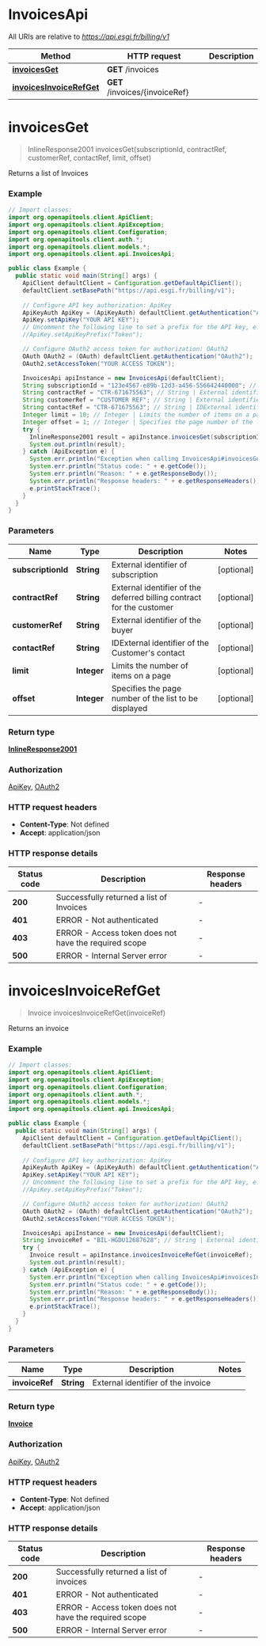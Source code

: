 # InvoicesApi

All URIs are relative to *https://api.esgi.fr/billing/v1*

Method | HTTP request | Description
------------- | ------------- | -------------
[**invoicesGet**](InvoicesApi.md#invoicesGet) | **GET** /invoices | 
[**invoicesInvoiceRefGet**](InvoicesApi.md#invoicesInvoiceRefGet) | **GET** /invoices/{invoiceRef} | 


<a name="invoicesGet"></a>
# **invoicesGet**
> InlineResponse2001 invoicesGet(subscriptionId, contractRef, customerRef, contactRef, limit, offset)



Returns a list of Invoices

### Example
```java
// Import classes:
import org.openapitools.client.ApiClient;
import org.openapitools.client.ApiException;
import org.openapitools.client.Configuration;
import org.openapitools.client.auth.*;
import org.openapitools.client.models.*;
import org.openapitools.client.api.InvoicesApi;

public class Example {
  public static void main(String[] args) {
    ApiClient defaultClient = Configuration.getDefaultApiClient();
    defaultClient.setBasePath("https://api.esgi.fr/billing/v1");
    
    // Configure API key authorization: ApiKey
    ApiKeyAuth ApiKey = (ApiKeyAuth) defaultClient.getAuthentication("ApiKey");
    ApiKey.setApiKey("YOUR API KEY");
    // Uncomment the following line to set a prefix for the API key, e.g. "Token" (defaults to null)
    //ApiKey.setApiKeyPrefix("Token");

    // Configure OAuth2 access token for authorization: OAuth2
    OAuth OAuth2 = (OAuth) defaultClient.getAuthentication("OAuth2");
    OAuth2.setAccessToken("YOUR ACCESS TOKEN");

    InvoicesApi apiInstance = new InvoicesApi(defaultClient);
    String subscriptionId = "123e4567-e89b-12d3-a456-556642440000"; // String | External identifier of subscription
    String contractRef = "CTR-671675563"; // String | External identifier of the deferred billing contract for the customer
    String customerRef = "CUSTOMER REF"; // String | External identifier of the buyer
    String contactRef = "CTR-671675563"; // String | IDExternal identifier of the Customer's contact
    Integer limit = 10; // Integer | Limits the number of items on a page
    Integer offset = 1; // Integer | Specifies the page number of the list to be displayed
    try {
      InlineResponse2001 result = apiInstance.invoicesGet(subscriptionId, contractRef, customerRef, contactRef, limit, offset);
      System.out.println(result);
    } catch (ApiException e) {
      System.err.println("Exception when calling InvoicesApi#invoicesGet");
      System.err.println("Status code: " + e.getCode());
      System.err.println("Reason: " + e.getResponseBody());
      System.err.println("Response headers: " + e.getResponseHeaders());
      e.printStackTrace();
    }
  }
}
```

### Parameters

Name | Type | Description  | Notes
------------- | ------------- | ------------- | -------------
 **subscriptionId** | **String**| External identifier of subscription | [optional]
 **contractRef** | **String**| External identifier of the deferred billing contract for the customer | [optional]
 **customerRef** | **String**| External identifier of the buyer | [optional]
 **contactRef** | **String**| IDExternal identifier of the Customer&#39;s contact | [optional]
 **limit** | **Integer**| Limits the number of items on a page | [optional]
 **offset** | **Integer**| Specifies the page number of the list to be displayed | [optional]

### Return type

[**InlineResponse2001**](InlineResponse2001.md)

### Authorization

[ApiKey](../README.md#ApiKey), [OAuth2](../README.md#OAuth2)

### HTTP request headers

 - **Content-Type**: Not defined
 - **Accept**: application/json

### HTTP response details
| Status code | Description | Response headers |
|-------------|-------------|------------------|
**200** | Successfully returned a list of Invoices |  -  |
**401** | ERROR - Not authenticated |  -  |
**403** | ERROR - Access token does not have the required scope |  -  |
**500** | ERROR - Internal Server error |  -  |

<a name="invoicesInvoiceRefGet"></a>
# **invoicesInvoiceRefGet**
> Invoice invoicesInvoiceRefGet(invoiceRef)



Returns an invoice

### Example
```java
// Import classes:
import org.openapitools.client.ApiClient;
import org.openapitools.client.ApiException;
import org.openapitools.client.Configuration;
import org.openapitools.client.auth.*;
import org.openapitools.client.models.*;
import org.openapitools.client.api.InvoicesApi;

public class Example {
  public static void main(String[] args) {
    ApiClient defaultClient = Configuration.getDefaultApiClient();
    defaultClient.setBasePath("https://api.esgi.fr/billing/v1");
    
    // Configure API key authorization: ApiKey
    ApiKeyAuth ApiKey = (ApiKeyAuth) defaultClient.getAuthentication("ApiKey");
    ApiKey.setApiKey("YOUR API KEY");
    // Uncomment the following line to set a prefix for the API key, e.g. "Token" (defaults to null)
    //ApiKey.setApiKeyPrefix("Token");

    // Configure OAuth2 access token for authorization: OAuth2
    OAuth OAuth2 = (OAuth) defaultClient.getAuthentication("OAuth2");
    OAuth2.setAccessToken("YOUR ACCESS TOKEN");

    InvoicesApi apiInstance = new InvoicesApi(defaultClient);
    String invoiceRef = "BIL-HGDU12687628"; // String | External identifier of the invoice
    try {
      Invoice result = apiInstance.invoicesInvoiceRefGet(invoiceRef);
      System.out.println(result);
    } catch (ApiException e) {
      System.err.println("Exception when calling InvoicesApi#invoicesInvoiceRefGet");
      System.err.println("Status code: " + e.getCode());
      System.err.println("Reason: " + e.getResponseBody());
      System.err.println("Response headers: " + e.getResponseHeaders());
      e.printStackTrace();
    }
  }
}
```

### Parameters

Name | Type | Description  | Notes
------------- | ------------- | ------------- | -------------
 **invoiceRef** | **String**| External identifier of the invoice |

### Return type

[**Invoice**](Invoice.md)

### Authorization

[ApiKey](../README.md#ApiKey), [OAuth2](../README.md#OAuth2)

### HTTP request headers

 - **Content-Type**: Not defined
 - **Accept**: application/json

### HTTP response details
| Status code | Description | Response headers |
|-------------|-------------|------------------|
**200** | Successfully returned a list of invoices |  -  |
**401** | ERROR - Not authenticated |  -  |
**403** | ERROR - Access token does not have the required scope |  -  |
**500** | ERROR - Internal Server error |  -  |

